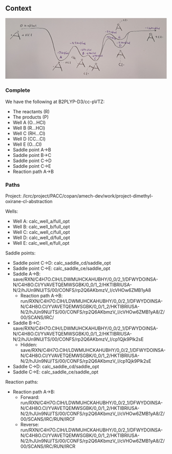 ## Context

<img src=".github/20241011_145513.jpg" width="1000">


### Complete

We have the following at B2PLYP-D3/cc-pVTZ:
 - The reactants (R)
 - The products (P)
 - Well A (O...HCl) 
 - Well B (R...HCl) 
 - Well C (RH...Cl)
 - Well D (CC...Cl)
 - Well E (O...Cl)
 - Saddle point A->B
 - Saddle point B->C
 - Saddle point C->D
 - Saddle point C->E
 - Reaction path A->B


### Paths

Project: /lcrc/project/PACC/copan/amech-dev/work/project-dimethyl-oxirane-cl-abstraction

Wells:
 - Well A: calc_well_a/full_opt
 - Well B: calc_well_b/full_opt
 - Well C: calc_well_c/full_opt
 - Well D: calc_well_d/full_opt
 - Well E: calc_well_e/full_opt

Saddle points:
 - Saddle point C->D: calc_saddle_cd/saddle_opt
 - Saddle point C->E: calc_saddle_ce/saddle_opt
 - Saddle A->B: save/RXN/C4H7O.ClH/LDWMUHCKAHUBHY/0_0/2_1/DFWYDOINSA-N/C4H8O.Cl/YVAVETQEMWSGBK/0_0/1_2/HKTIBRIUSA-N/2/hJUn9NU/TS/00/CONFS/rp2Q6AKbmzV_I/cVHOw6ZMB1yA8
    - Reaction path A->B: run/RXN/C4H7O.ClH/LDWMUHCKAHUBHY/0_0/2_1/DFWYDOINSA-N/C4H8O.Cl/YVAVETQEMWSGBK/0_0/1_2/HKTIBRIUSA-N/2/hJUn9NU/TS/00/CONFS/rp2Q6AKbmzV_I/cVHOw6ZMB1yA8/Z/00/SCANS/IRC/
 - Saddle B->C: save/RXN/C4H7O.ClH/LDWMUHCKAHUBHY/0_0/2_1/DFWYDOINSA-N/C4H8O.Cl/YVAVETQEMWSGBK/0_0/1_2/HKTIBRIUSA-N/2/hJUn9NU/TS/00/CONFS/rp2Q6AKbmzV_I/cp1Qjk9Plk2sE
    - Hidden: save/RXN/C4H7O.ClH/LDWMUHCKAHUBHY/0_0/2_1/DFWYDOINSA-N/C4H8O.Cl/YVAVETQEMWSGBK/0_0/1_2/HKTIBRIUSA-N/2/hJUn9NU/TS/00/CONFS/rp2Q6AKbmzV_I/cp1Qjk9Plk2sE
 - Saddle C->D: calc_saddle_cd/saddle_opt
 - Saddle C->E: calc_saddle_ce/saddle_opt

Reaction paths:
 - Reaction path A->B:
    - Forward: run/RXN/C4H7O.ClH/LDWMUHCKAHUBHY/0_0/2_1/DFWYDOINSA-N/C4H8O.Cl/YVAVETQEMWSGBK/0_0/1_2/HKTIBRIUSA-N/2/hJUn9NU/TS/00/CONFS/rp2Q6AKbmzV_I/cVHOw6ZMB1yA8/Z/00/SCANS/IRC/RUN/IRCF
    - Reverse: run/RXN/C4H7O.ClH/LDWMUHCKAHUBHY/0_0/2_1/DFWYDOINSA-N/C4H8O.Cl/YVAVETQEMWSGBK/0_0/1_2/HKTIBRIUSA-N/2/hJUn9NU/TS/00/CONFS/rp2Q6AKbmzV_I/cVHOw6ZMB1yA8/Z/00/SCANS/IRC/RUN/IRCR
